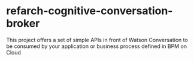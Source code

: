 # refarch-cognitive-conversation-broker
This project offers a set of simple APIs in front of Watson Conversation to be consumed by your application or business process defined in BPM on Cloud
